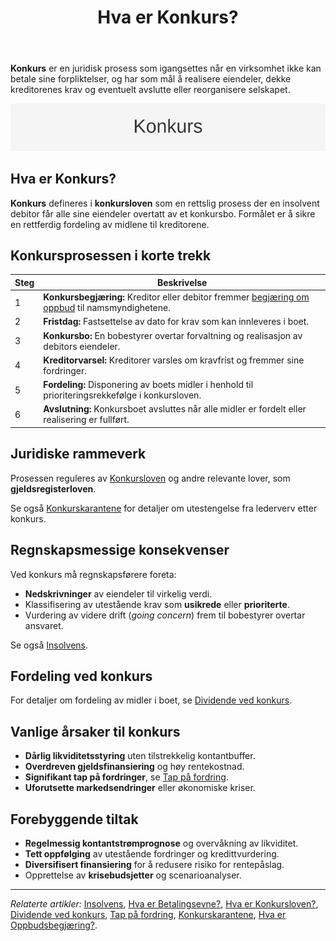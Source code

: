﻿---
title: "Hva er Konkurs?"
seoTitle: "Konkurs | Prosess, regler og regnskapskonsekvenser"
description: "Konkurs er en rettslig prosess ved insolvens for å realisere eiendeler og fordele midler til kreditorer. Få oversikt over stegene i prosessen, relevant lovverk og regnskapsmessige konsekvenser."
summary: "En enkel gjennomgang av konkurs: prosessen steg for steg, juridisk rammeverk, regnskapsmessige konsekvenser og vanlige årsaker."
---

**Konkurs** er en juridisk prosess som igangsettes når en virksomhet ikke kan betale sine forpliktelser, og har som mål å realisere eiendeler, dekke kreditorenes krav og eventuelt avslutte eller reorganisere selskapet.

![Konkurs Oversikt](konkurs-image.svg)

## Hva er Konkurs?
**Konkurs** defineres i **konkursloven** som en rettslig prosess der en insolvent debitor får alle sine eiendeler overtatt av et konkursbo. Formålet er å sikre en rettferdig fordeling av midlene til kreditorene.

## Konkursprosessen i korte trekk

| Steg | Beskrivelse                                                                                          |
|------|------------------------------------------------------------------------------------------------------|
| 1    | **Konkursbegjæring:** Kreditor eller debitor fremmer [begjæring om oppbud](/blogs/regnskap/oppbudsbegjering "Hva er Oppbudsbegjæring? Guide til konkursbegjæring i norsk regnskap") til namsmyndighetene. |
| 2    | **Fristdag:** Fastsettelse av dato for krav som kan innleveres i boet.                              |
| 3    | **Konkursbo:** En bobestyrer overtar forvaltning og realisasjon av debitors eiendeler.              |
| 4    | **Kreditorvarsel:** Kreditorer varsles om kravfrist og fremmer sine fordringer.                      |
| 5    | **Fordeling:** Disponering av boets midler i henhold til prioriteringsrekkefølge i konkursloven.     |
| 6    | **Avslutning:** Konkursboet avsluttes når alle midler er fordelt eller realisering er fullført.     |

## Juridiske rammeverk
Prosessen reguleres av [Konkursloven](/blogs/regnskap/hva-er-konkursloven "Hva er Konkursloven? Oversikt og viktige bestemmelser") og andre relevante lover, som **gjeldsregisterloven**.

Se også [Konkurskarantene](/blogs/regnskap/konkurskarantene "Hva er Konkurskarantene? Betingelser, Varighet og Konsekvenser") for detaljer om utestengelse fra lederverv etter konkurs.

## Regnskapsmessige konsekvenser
Ved konkurs må regnskapsførere foreta:
- **Nedskrivninger** av eiendeler til virkelig verdi.
- Klassifisering av utestående krav som **usikrede** eller **prioriterte**.
- Vurdering av videre drift (*going concern*) frem til bobestyrer overtar ansvaret.

Se også [Insolvens](/blogs/regnskap/insolvens "Hva er Insolvens? Definisjon, Årsaker og Behandling").

## Fordeling ved konkurs
For detaljer om fordeling av midler i boet, se [Dividende ved konkurs](/blogs/regnskap/dividende-ved-konkurs "Dividende ved konkurs: Prioriteringsrekkefølge og fordeling av utbytte i konkursbo").

## Vanlige årsaker til konkurs
* **Dårlig likviditetsstyring** uten tilstrekkelig kontantbuffer.
* **Overdreven gjeldsfinansiering** og høy rentekostnad.
* **Signifikant tap på fordringer**, se [Tap på fordring](/blogs/regnskap/tap-pa-fordring "Tap på fordring i regnskap og konkurs").
* **Uforutsette markedsendringer** eller økonomiske kriser.

## Forebyggende tiltak
* **Regelmessig kontantstrømprognose** og overvåkning av likviditet.
* **Tett oppfølging** av utestående fordringer og kredittvurdering.
* **Diversifisert finansiering** for å redusere risiko for rentepåslag.
* Opprettelse av **krisebudsjetter** og scenarioanalyser.

---

*Relaterte artikler:* [Insolvens](/blogs/regnskap/insolvens "Hva er Insolvens? Definisjon, Årsaker og Behandling"), [Hva er Betalingsevne?](/blogs/regnskap/hva-er-betalingsevne "Hva er Betalingsevne? Analyse av Likviditet og Stabilitet"), [Hva er Konkursloven?](/blogs/regnskap/hva-er-konkursloven "Hva er Konkursloven? Oversikt og viktige bestemmelser"), [Dividende ved konkurs](/blogs/regnskap/dividende-ved-konkurs "Dividende ved konkurs: Prioriteringsrekkefølge og fordeling av utbytte i konkursbo"), [Tap på fordring](/blogs/regnskap/tap-pa-fordring "Tap på fordring i regnskap og konkurs"), [Konkurskarantene](/blogs/regnskap/konkurskarantene "Hva er Konkurskarantene? Betingelser, Varighet og Konsekvenser"), [Hva er Oppbudsbegjæring?](/blogs/regnskap/oppbudsbegjering "Hva er Oppbudsbegjæring? Guide til konkursbegjæring i norsk regnskap").










